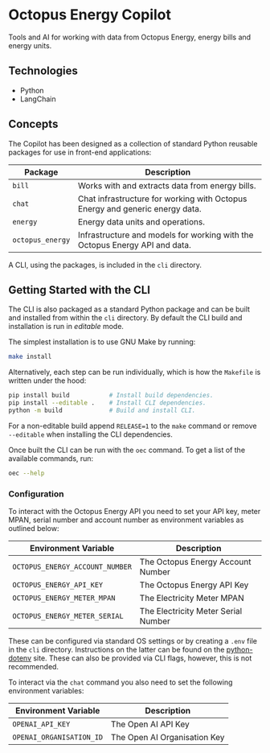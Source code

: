 # Octopus Energy Copilot

Tools and AI for working with data from Octopus Energy, energy bills and energy units.

## Technologies

* Python
* LangChain

## Concepts

The Copilot has been designed as a collection of standard Python reusable packages for use in front-end applications:

Package | Description
-|-
`bill` | Works with and extracts data from energy bills.
`chat` | Chat infrastructure for working with Octopus Energy and generic energy data.
`energy` | Energy data units and operations.
`octopus_energy` | Infrastructure and models for working with the Octopus Energy API and data.

A CLI, using the packages, is included in the `cli` directory.

## Getting Started with the CLI

The CLI is also packaged as a standard Python package and can be built and installed from within the `cli` directory.  By default the CLI build and installation is run in _editable_ mode.

The simplest installation is to use GNU Make by running:

```bash
make install
```

Alternatively, each step can be run individually, which is how the `Makefile` is written under the hood:

```bash
pip install build           # Install build dependencies.
pip install --editable .    # Install CLI dependencies.
python -m build             # Build and install CLI.
```

For a non-editable build append `RELEASE=1` to the `make` command or remove `--editable` when installing the CLI dependencies.

Once built the CLI can be run with the `oec` command.  To get a list of the available commands, run:

```bash
oec --help
```

### Configuration

To interact with the Octopus Energy API you need to set your API key, meter MPAN, serial number and account number as environment variables as outlined below:

Environment Variable | Description
-|-
`OCTOPUS_ENERGY_ACCOUNT_NUMBER` | The Octopus Energy Account Number
`OCTOPUS_ENERGY_API_KEY` | The Octopus Energy API Key
`OCTOPUS_ENERGY_METER_MPAN` | The Electricity Meter MPAN
`OCTOPUS_ENERGY_METER_SERIAL` | The Electricity Meter Serial Number

These can be configured via standard OS settings or by creating a `.env` file in the `cli` directory.  Instructions on the latter can be found on the [python-dotenv](https://pypi.org/project/python-dotenv/) site.  These can also be provided via CLI flags, however, this is not recommended.

To interact via the `chat` command you also need to set the following environment variables:

Environment Variable | Description
-|-
`OPENAI_API_KEY` | The Open AI API Key
`OPENAI_ORGANISATION_ID` | The Open AI Organisation Key